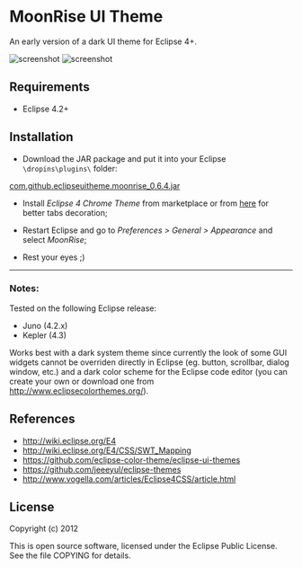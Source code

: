 MoonRise UI Theme
=================

An early version of a dark UI theme for Eclipse 4+.

![screenshot](https://raw.github.com/guari/eclipse-ui-theme/master/com.github.eclipseuitheme.themes/screenshot/screenshot-ubuntu.png)
![screenshot](https://raw.github.com/guari/eclipse-ui-theme/master/com.github.eclipseuitheme.themes/screenshot/screenshot-windows.png)

Requirements
------------

* Eclipse 4.2+

Installation
------------

* Download the JAR package and put it into your Eclipse ```\dropins\plugins\``` folder:

[com.github.eclipseuitheme.moonrise_0.6.4.jar](https://github.com/guari/eclipse-ui-theme/blob/master/com.github.eclipseuitheme.themes/bin/com.github.eclipseuitheme.moonrise_0.6.4.jar?raw=true)

* Install *Eclipse 4 Chrome Theme* from marketplace or from [here](https://github.com/jeeeyul/eclipse-themes) for better tabs decoration;

* Restart Eclipse and go to *Preferences > General > Appearance* and select *MoonRise*;

* Rest your eyes ;)

- - -
### Notes:

Tested on the following Eclipse release:

* Juno (4.2.x)
* Kepler (4.3)

Works best with a dark system theme since currently the look of some GUI widgets cannot be overriden directly in Eclipse (eg. button, scrollbar, dialog window, etc.) and a dark color scheme for the Eclipse code editor (you can create your own or download one from http://www.eclipsecolorthemes.org/).

References
----------

* http://wiki.eclipse.org/E4
* http://wiki.eclipse.org/E4/CSS/SWT_Mapping
* https://github.com/eclipse-color-theme/eclipse-ui-themes
* https://github.com/jeeeyul/eclipse-themes
* http://www.vogella.com/articles/Eclipse4CSS/article.html

License
-------

Copyright (c) 2012

This is open source software, licensed under the Eclipse Public License. See the file COPYING for details.
